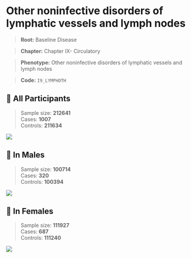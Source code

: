 # Other noninfective disorders of lymphatic vessels and lymph nodes

> **Root:** Baseline Disease  

> **Chapter:** Chapter IX- Circulatory  

> **Phenotype:** Other noninfective disorders of lymphatic vessels and lymph nodes  

> **Code:** `I9_LYMPHOTH`

## 🧪 All Participants  
> Sample size: **212641**  
> Cases: **1007**  
> Controls: **211634**
<img src="/Disease/Figures/ALL/Incidence/I9_LYMPHOTH.png"/>
<CsvTable src="/Disease_Data/ALL/Incidence/COX_I9_LYMPHOTH.csv" label="🔍 View full results" />

## 👨 In Males  
> Sample size: **100714**  
> Cases: **320**  
> Controls: **100394**
<img src="/Disease/Figures/Male/Incidence/I9_LYMPHOTH.png"/>
<CsvTable src="/Disease_Data/Male/Incidence/COX_I9_LYMPHOTH.csv" label="🔍 View full results" />

## 👩 In Females  
> Sample size: **111927**  
> Cases: **687**  
> Controls: **111240**
<img src="/Disease/Figures/Female/Incidence/I9_LYMPHOTH.png"/>
<CsvTable src="/Disease_Data/Female/Incidence/COX_I9_LYMPHOTH.csv" label="🔍 View full results" />
